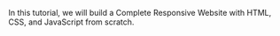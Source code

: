 In this tutorial, we will build a Complete Responsive Website with HTML, CSS, and JavaScript from scratch.
